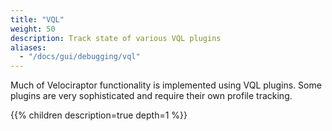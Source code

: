 ```yaml
---
title: "VQL"
weight: 50
description: Track state of various VQL plugins
aliases:
  - "/docs/gui/debugging/vql"
---
```


Much of Velociraptor functionality is implemented using VQL
plugins. Some plugins are very sophisticated and require their own
profile tracking.

{{% children description=true depth=1 %}}
